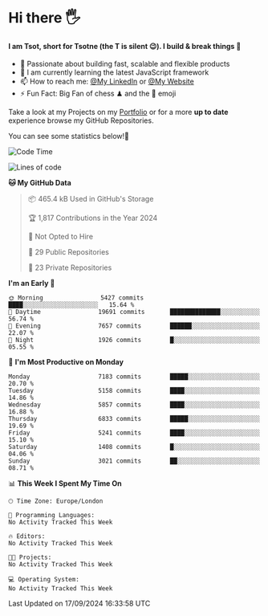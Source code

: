# Hi there :raised_hand_with_fingers_splayed:
#### I am Tsot, short for Tsotne (the T is silent :wink:). I build & break things :space_invader:
- :telescope: Passionate about building fast, scalable and flexible products
- :seedling: I am currently learning the latest JavaScript framework 
- :mailbox: How to reach me: [@My LinkedIn](https://www.linkedin.com/in/tsotne-gvadzabia/) or [@My Website](https://tsotne.co.uk/contact)
- :zap: Fun Fact: Big Fan of chess ♟ and the 👾 emoji

Take a look at my Projects on my [Portfolio](https://tsotne.co.uk/) or for a more **up to date** experience browse my GitHub Repositories.

You can see some statistics below!:space_invader:
<!--START_SECTION:waka-->
![Code Time](http://img.shields.io/badge/Code%20Time-761%20hrs%202%20mins-blue)

![Lines of code](https://img.shields.io/badge/From%20Hello%20World%20I%27ve%20Written-12.6%20million%20lines%20of%20code-blue)

**🐱 My GitHub Data** 

> 📦 465.4 kB Used in GitHub's Storage 
 > 
> 🏆 1,817 Contributions in the Year 2024
 > 
> 🚫 Not Opted to Hire
 > 
> 📜 29 Public Repositories 
 > 
> 🔑 23 Private Repositories 
 > 
**I'm an Early 🐤** 

```text
🌞 Morning                5427 commits        ████░░░░░░░░░░░░░░░░░░░░░   15.64 % 
🌆 Daytime                19691 commits       ██████████████░░░░░░░░░░░   56.74 % 
🌃 Evening                7657 commits        ██████░░░░░░░░░░░░░░░░░░░   22.07 % 
🌙 Night                  1926 commits        █░░░░░░░░░░░░░░░░░░░░░░░░   05.55 % 
```
📅 **I'm Most Productive on Monday** 

```text
Monday                   7183 commits        █████░░░░░░░░░░░░░░░░░░░░   20.70 % 
Tuesday                  5158 commits        ████░░░░░░░░░░░░░░░░░░░░░   14.86 % 
Wednesday                5857 commits        ████░░░░░░░░░░░░░░░░░░░░░   16.88 % 
Thursday                 6833 commits        █████░░░░░░░░░░░░░░░░░░░░   19.69 % 
Friday                   5241 commits        ████░░░░░░░░░░░░░░░░░░░░░   15.10 % 
Saturday                 1408 commits        █░░░░░░░░░░░░░░░░░░░░░░░░   04.06 % 
Sunday                   3021 commits        ██░░░░░░░░░░░░░░░░░░░░░░░   08.71 % 
```


📊 **This Week I Spent My Time On** 

```text
🕑︎ Time Zone: Europe/London

💬 Programming Languages: 
No Activity Tracked This Week

🔥 Editors: 
No Activity Tracked This Week

🐱‍💻 Projects: 
No Activity Tracked This Week

💻 Operating System: 
No Activity Tracked This Week
```


 Last Updated on 17/09/2024 16:33:58 UTC
<!--END_SECTION:waka-->
